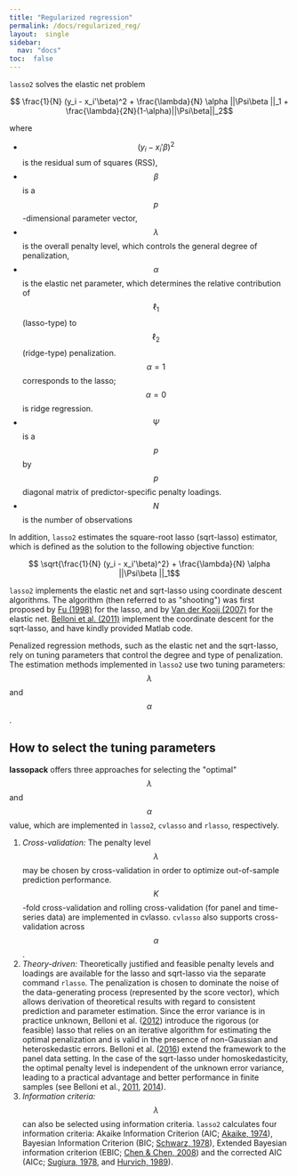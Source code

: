 ```yaml
---
title: "Regularized regression"
permalink: /docs/regularized_reg/
layout:  single
sidebar:
  nav: "docs"
toc:  false
---
```


<script type="text/javascript" async
  src="https://cdn.mathjax.org/mathjax/latest/MathJax.js?config=TeX-MML-AM_CHTML">
</script>

`lasso2` solves the elastic net problem

$$ \frac{1}{N} (y_i - x_i'\beta)^2 + \frac{\lambda}{N} \alpha ||\Psi\beta ||_1 + 	\frac{\lambda}{2N}(1-\alpha)||\Psi\beta||_2$$

where
- $$(y_i - x_i'\beta)^2$$ is the residual sum of squares (RSS),
- $$\beta$$ is a $$p$$-dimensional parameter vector,
- $$\lambda$$ is the overall penalty level, which controls the general degree of penalization,
- $$\alpha$$ is the elastic net parameter, which determines the relative contribution of $$\ell_1$$ (lasso-type) to $$\ell_2$$  (ridge-type) penalization. $$\alpha=1$$ corresponds to the lasso; $$\alpha=0$$ is ridge regression.
- $$\Psi$$ is a $$p$$ by $$p$$ diagonal matrix of predictor-specific penalty loadings. 
- $$N$$ is the number of observations

In addition, `lasso2` estimates the square-root lasso (sqrt-lasso) estimator,
which is defined as the solution to the following objective function:

$$ \sqrt{\frac{1}{N} (y_i - x_i'\beta)^2} + \frac{\lambda}{N} \alpha ||\Psi\beta ||_1$$

`lasso2` implements the elastic net and sqrt-lasso using coordinate descent algorithms.  The algorithm (then
referred to as "shooting") was first proposed by [Fu (1998)](https://doi.org/10.2307/1390712) for the lasso, and by [Van der Kooij (2007)](http://hdl.handle.net/1887/12096) for the elastic net.  [Belloni et al. (2011)](https://doi.org/10.1093/biomet/asr043) implement the coordinate descent for the sqrt-lasso, and have kindly provided  Matlab code.

Penalized regression methods, such as the elastic net and the sqrt-lasso, rely on tuning parameters that control
the degree and type of penalization.  The estimation methods implemented in `lasso2` use two tuning parameters:
$$\lambda$$ and $$\alpha$$.   

## How to select the tuning parameters

**lassopack** offers three approaches for selecting the "optimal" $$\lambda$$ and $$\alpha$$ value, which are implemented in `lasso2`, `cvlasso` and `rlasso`, respectively.

1. _Cross-validation:_ The penalty level $$\lambda$$ may be chosen by cross-validation in order to optimize out-of-sample prediction
    performance.  $$K$$-fold cross-validation and rolling cross-validation (for panel and time-series data) are
    implemented in cvlasso.  `cvlasso` also supports cross-validation across $$\alpha$$. 
2. _Theory-driven:_ Theoretically justified and feasible penalty levels and loadings are available for the lasso and sqrt-lasso via the separate command `rlasso`.  The penalization is chosen to dominate the noise of the data-generating process
    (represented by the score vector), which allows derivation of theoretical results with regard to consistent
    prediction and parameter estimation.  Since the error variance is in practice unknown, Belloni et al. ([2012](https://doi.org/10.3982/ECTA9626))
    introduce the rigorous (or feasible) lasso that relies on an iterative algorithm for estimating the optimal
    penalization and is valid in the presence of non-Gaussian and heteroskedastic errors.  Belloni et al. ([2016](https://doi.org/10.1080/07350015.2015.1102733)) extend the framework to the panel data setting.  In the case of the sqrt-lasso under homoskedasticity, the optimal penalty level is independent of the unknown error variance, leading to a practical advantage and better performance in finite samples (see Belloni et al., [2011](https://doi.org/10.1214/14-AOS1204), [2014](https://doi.org/10.1093/restud/rdt044)). 
3. _Information criteria:_ $$\lambda$$ can also be selected using information criteria.  `lasso2` calculates four information criteria:  Akaike
    Information Criterion (AIC; [Akaike, 1974](https://doi.org/10.1109/TAC.1974.1100705)), Bayesian Information Criterion (BIC; [Schwarz, 1978](https://doi.org/10.1214/aos/1176344136)), Extended Bayesian
    information criterion (EBIC; [Chen & Chen, 2008](https://doi.org/10.1093/biomet/asn034)) and the corrected AIC (AICc; [Sugiura, 1978](http://doi.org/10.1080/03610927808827599), and [Hurvich, 1989](http://doi.org/10.1093/biomet/76.2.297)).

